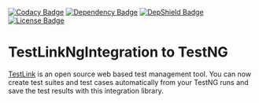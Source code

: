[![Codacy Badge](https://api.codacy.com/project/badge/Grade/3d6a88390ce6414d810825d566ebe4a7)](https://app.codacy.com/app/datengaertnerei/TestLinkNgIntegration?utm_source=github.com&utm_medium=referral&utm_content=datengaertnerei/TestLinkNgIntegration&utm_campaign=Badge_Grade_Dashboard)
[![Dependency Badge](https://img.shields.io/librariesio/github/datengaertnerei/TestLinkNgIntegration.svg)](https://libraries.io/github/datengaertnerei/TestLinkNgIntegration)
[![DepShield Badge](https://depshield.sonatype.org/badges/datengaertnerei/TestLinkNgIntegration/depshield.svg)](https://depshield.github.io)
[![License Badge](https://img.shields.io/github/license/datengaertnerei/TestLinkNgIntegration.svg)](https://mit-license.org/)

# TestLinkNgIntegration to TestNG

[TestLink](https://github.com/TestLinkOpenSourceTRMS) is an open source web based test management tool. You can now create test suites and test cases automatically from your TestNG runs and save the test results with this integration library.
